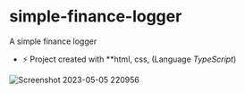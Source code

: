 # simple-finance-logger
A simple finance logger 

- ⚡ Project created with  **html, css, (Language *TypeScript*)

![Screenshot 2023-05-05 220956](https://user-images.githubusercontent.com/83751389/236482490-015d7156-6b9c-4ef5-b66d-09a6e64f1ed9.png)
